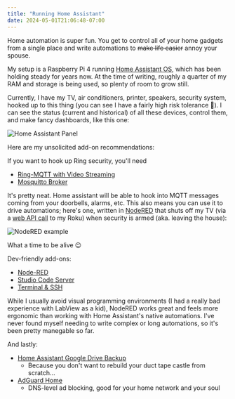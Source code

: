 ```yaml
---
title: "Running Home Assistant"
date: 2024-05-01T21:06:48-07:00
---
```


Home automation is super fun. You get to control all of your home gadgets from a single place and write automations to ~~make life easier~~ annoy your spouse.

My setup is a Raspberry Pi 4 running [Home Assistant OS](https://www.home-assistant.io/installation/raspberrypi#install-home-assistant-operating-system), which has been holding steady for years now. At the time of writing, roughly a quarter of my RAM and storage is being used, so plenty of room to grow still.

Currently, I have my TV, air conditioners, printer, speakers, security system, hooked up to this thing (you can see I have a fairly high risk tolerance 😬). I can see the status (current and historical) of all these devices, control them, and make fancy dashboards, like this one:

![Home Assistant Panel](panel.png)


Here are my unsolicited add-on recommendations:

If you want to hook up Ring security, you'll need
* [Ring-MQTT with Video Streaming](https://github.com/tsightler/ring-mqtt)
* [Mosquitto Broker](https://github.com/home-assistant/addons/blob/master/mosquitto/DOCS.md)

It's pretty neat. Home assistant will be able to hook into MQTT messages coming from your doorbells, alarms, etc. This also means you can use it to drive automations; here's one, written in [NodeRED](https://nodered.org/) that shuts off my TV (via a [web API call](https://developer.roku.com/docs/developer-program/dev-tools/external-control-api.md) to my Roku) when security is armed (aka. leaving the house):

![NodeRED example](node-red-example.png)

What a time to be alive 😉

Dev-friendly add-ons:
* [Node-RED](https://community.home-assistant.io/t/home-assistant-community-add-on-node-red/55023)
* [Studio Code Server](https://community.home-assistant.io/t/home-assistant-community-add-on-visual-studio-code/107863)
* [Terminal & SSH](https://community.home-assistant.io/t/home-assistant-community-add-on-ssh-web-terminal/33820)

While I usually avoid visual programming environments (I had a really bad experience with LabView as a kid), NodeRED works great and feels more ergonomic than working with Home Assistant's native automations. I've never found myself needing to write complex or long automations, so it's been pretty manegable so far.

And lastly:
* [Home Assistant Google Drive Backup](https://community.home-assistant.io/t/add-on-home-assistant-google-drive-backup/107928)
    * Because you don't want to rebuild your duct tape castle from scratch...
* [AdGuard Home](https://www.home-assistant.io/integrations/adguard/)
    * DNS-level ad blocking, good for your home network and your soul
